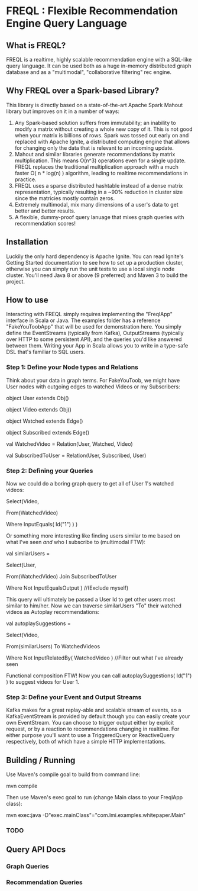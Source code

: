 # FREQL : Flexible Recommendation Engine Query Language

## What is FREQL?

FREQL is a realtime, highly scalable recommendation engine with a SQL-like query language.  It can be used both as a huge in-memory distributed graph database and as a "multimodal", "collaborative filtering" rec engine.

## Why FREQL over a Spark-based Library?

This library is directly based on a state-of-the-art Apache Spark Mahout library but improves on it in a number of ways:

1. Any Spark-based solution suffers from immutability; an inability to modify a matrix without creating a whole new copy of it. This is not good when your matrix is billions of rows.  Spark was tossed out early on and replaced with Apache Ignite, a distributed computing engine that allows for changing only the data that is relevant to an incoming update.
2. Mahout and similar libraries generate recommendations by matrix multiplication.  This means O(n^3) operations even for a single update.  FREQL replaces the traditional multiplication approach with a much faster O( n * log(n) ) algorithm, leading to realtime recommendations in practice.
3. FREQL uses a sparse distributed hashtable instead of a dense matrix representation, typically resulting in a ~90% reduction in cluster size since the matricies mostly contain zeros.
4. Extremely multimodal, mix many dimensions of a user's data to get better and better results.
5. A flexible, dummy-proof query lanuage that mixes graph queries with recommendation scores!

## Installation

Luckily the only hard dependency is Apache Ignite.  You can read Ignite's Getting Started documentation to see how to set up a production cluster, otherwise you can simply run the unit tests to use a local single node cluster.  You'll need Java 8 or above (9 preferred) and Maven 3 to build the project.

## How to use

Interacting with FREQL simply requires implementing the "FreqlApp" interface in Scala or Java.  The examples folder has a reference "FakeYouToobApp" that will be used for demonstration here.  You simply define the EventStreams (typically from Kafka), OutputStreams (typically over HTTP to some persistent API), and the queries you'd like answered between them.  Writing your App in Scala allows you to write in a type-safe DSL that's familiar to SQL users.

### Step 1: Define your Node types and Relations

Think about your data in graph terms.  For FakeYouToob, we might have User nodes with outgoing edges to watched Videos or my Subscribers:

object User extends Obj()

object Video extends Obj()

object Watched extends Edge()

object Subscribed extends Edge()


val WatchedVideo = Relation(User, Watched, Video)

val SubscribedToUser = Relation(User, Subscribed, User)

### Step 2: Defining your Queries
Now we could do a boring graph query to get all of User 1's watched videos:

Select(Video,

From(WatchedVideo)

Where InputEquals( Id("1") ) )

Or something more interesting like finding users similar to me based on what I've seen *and* who I subscribe to (multimodal FTW):

val similarUsers =

Select(User,

From(WatchedVideo) Join SubscribedToUser

Where Not InputEqualsOutput ) //(Exclude myself)

This query will ultimately be passed a User Id to get other users most similar to him/her.  Now we can traverse similarUsers "To" their watched videos as Autoplay recommendations:

val autoplaySuggestions =

Select(Video,

From(similarUsers) To WatchedVideos

Where Not InputRelatedBy( WatchedVideo )  //Filter out what I've already seen


Functional composition FTW!  Now you can call autoplaySuggestions( Id("1") ) to suggest videos for User 1.

### Step 3: Define your Event and Output Streams

Kafka makes for a great replay-able and scalable stream of events, so a KafkaEventStream is provided by default though you can easily create your own EventStream.  You can choose to trigger output either by explicit request, or by a reaction to recommendations changing in realtime.  For either purpose you'll want to use a TriggeredQuery or ReactiveQuery respectively, both of which have a simple HTTP implementations.

## Building / Running

Use Maven's compile goal to build from command line:

mvn compile

Then use Maven's exec goal to run (change Main class to your FreqlApp class):

mvn exec:java -D"exec.mainClass"="com.lmi.examples.whitepaper.Main"

### TODO

## Query API Docs

### Graph Queries

### Recommendation Queries
